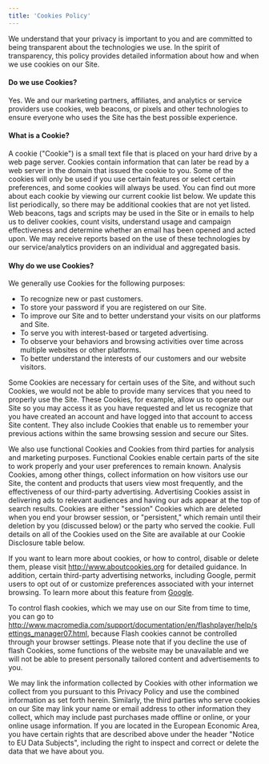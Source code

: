 ```yaml
---
title: 'Cookies Policy'
---
```


We understand that your privacy is important to you and are committed to being transparent about the technologies we use. In the spirit of transparency, this policy provides detailed information about how and when we use cookies on our Site.

#### Do we use Cookies?

Yes. We and our marketing partners, affiliates, and analytics or service providers use cookies, web beacons, or pixels and other technologies to ensure everyone who uses the Site has the best possible experience.

#### What is a Cookie?

A cookie ("Cookie") is a small text file that is placed on your hard drive by a web page server. Cookies contain information that can later be read by a web server in the domain that issued the cookie to you. Some of the cookies will only be used if you use certain features or select certain preferences, and some cookies will always be used. You can find out more about each cookie by viewing our current cookie list below. We update this list periodically, so there may be additional cookies that are not yet listed. Web beacons, tags and scripts may be used in the Site or in emails to help us to deliver cookies, count visits, understand usage and campaign effectiveness and determine whether an email has been opened and acted upon. We may receive reports based on the use of these technologies by our service/analytics providers on an individual and aggregated basis.

#### Why do we use Cookies?

We generally use Cookies for the following purposes:

- To recognize new or past customers.
- To store your password if you are registered on our Site.
- To improve our Site and to better understand your visits on our platforms and Site.
- To serve you with interest-based or targeted advertising.
- To observe your behaviors and browsing activities over time across multiple websites or other platforms.
- To better understand the interests of our customers and our website visitors.

Some Cookies are necessary for certain uses of the Site, and without such Cookies, we would not be able to provide many services that you need to properly use the Site. These Cookies, for example, allow us to operate our Site so you may access it as you have requested and let us recognize that you have created an account and have logged into that account to access Site content. They also include Cookies that enable us to remember your previous actions within the same browsing session and secure our Sites.

We also use functional Cookies and Cookies from third parties for analysis and marketing purposes. Functional Cookies enable certain parts of the site to work properly and your user preferences to remain known. Analysis Cookies, among other things, collect information on how visitors use our Site, the content and products that users view most frequently, and the effectiveness of our third-party advertising. Advertising Cookies assist in delivering ads to relevant audiences and having our ads appear at the top of search results. Cookies are either "session" Cookies which are deleted when you end your browser session, or "persistent," which remain until their deletion by you (discussed below) or the party who served the cookie. Full details on all of the Cookies used on the Site are available at our Cookie Disclosure table below.

If you want to learn more about cookies, or how to control, disable or delete them, please visit http://www.aboutcookies.org for detailed guidance. In addition, certain third-party advertising networks, including Google, permit users to opt out of or customize preferences associated with your internet browsing. To learn more about this feature from [Google](​https://adssettings.google.com/u/0/authenticated?hl=en).

To control flash cookies, which we may use on our Site from time to time, you can go to http://www.macromedia.com/support/documentation/en/flashplayer/help/settings_manager07.html, because Flash cookies cannot be controlled through your browser settings. Please note that if you decline the use of flash Cookies, some functions of the website may be unavailable and we will not be able to present personally tailored content and advertisements to you.

We may link the information collected by Cookies with other information we collect from you pursuant to this Privacy Policy and use the combined information as set forth herein. Similarly, the third parties who serve cookies on our Site may link your name or email address to other information they collect, which may include past purchases made offline or online, or your online usage information. If you are located in the European Economic Area, you have certain rights that are described above under the header "Notice to EU Data Subjects", including the right to inspect and correct or delete the data that we have about you.
